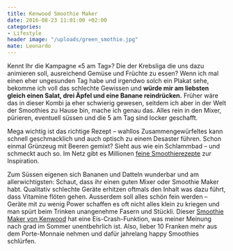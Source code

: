 ```yaml
---
title: Kenwood Smoothie Maker
date: 2016-08-23 11:01:00 +02:00
categories:
- Lifestyle
header image: "/uploads/green_smothie.jpg"
mate: Leonardo
---
```


Kennt Ihr die Kampagne «5 am Tag»? Die der Krebsliga die uns dazu animieren soll, ausreichend Gemüse und Früchte zu essen? Wenn ich mal einen eher ungesunden Tag habe und irgendwo solch ein Plakat sehe, bekomme ich voll das schlechte Gewissen und **würde mir am liebsten gleich einen Salat, drei Äpfel und eine Banane reindrücken.** Früher wäre das in dieser Kombi ja eher schwierig gewesen, seitdem ich aber in der Welt der Smoothies zu Hause bin, mache ich genau das. Alles rein in den Mixer, pürieren, eventuell süssen und die 5 am Tag sind locker geschafft.

Mega wichtig ist das richtige Rezept – wahllos Zusammengewürfeltes kann schnell geschmacklich und auch optisch zu einem Desaster führen. Schon einmal Grünzeug mit Beeren gemixt? Sieht aus wie ein Schlammbad – und schmeckt auch so. Im Netz gibt es Millionen [feine Smoothierezepte](http://www.ronorp.net/zuerich/essen-trinken/rezept-wein-knigge.1080/rezepte-zuerich.702/gruener-smoothie-richtig-fein.517472) zur Inspiration.

Zum Süssen eigenen sich Bananen und Datteln wunderbar und am allerwichtigsten: Schaut, dass ihr einen guten Mixer oder Smoothie Maker habt. Qualitativ schlechte Geräte erhitzen oftmals den Inhalt was dazu führt, dass Vitamine flöten gehen. Ausserdem soll alles schön fein werden – Geräte mit zu wenig Power schaffen es oft nicht alles klein zu kriegen und man spürt beim Trinken unangenehme Fasern und Stückli. Dieser [Smoothie Maker von Kenwood](https://siroop.ch/wohnen-haushalt/kuechengeraete/mixer/kenwood-smoothie-maker-sb266-silber-294903?utm_medium=editorial&utm_campaign=201604_ronorp_blog&utm_source=ronorp.ch) hat eine Eis-Crash-Funktion, was meiner Meinung nach grad im Sommer unentbehrlich ist. Also, lieber 10 Franken mehr aus dem Porte-Monnaie nehmen und dafür jahrelang happy Smoothies schlürfen.
